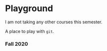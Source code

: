 # Playground

I am not taking any other courses this semester.

A place to play with `git`.

### Fall 2020
